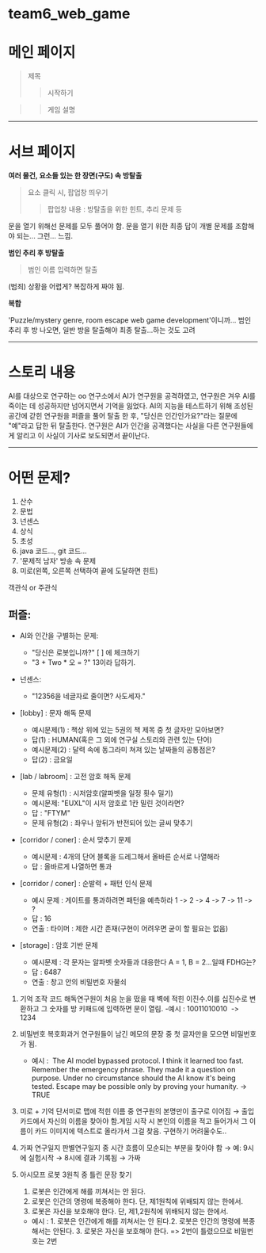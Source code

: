 # team6_web_game



# 메인 페이지

> 제목
>	> 시작하기

>	> 게임 설명

***

# 서브 페이지

**여러 물건, 요소들 있는 한 장면(구도) 속 방탈출**
> 요소 클릭 시, 팝업창 띄우기
>	> 팝업창 내용 : 방탈출을 위한 힌트, 추리 문제 등

문을 열기 위해선 문제를 모두 풀어야 함.
문을 열기 위한 최종 답이 개별 문제를 조합해야 되는... 그런... 느낌.


**범인 추리 후 방탈출**
> 범인 이름 입력하면 탈출

(범죄) 상황을 어렵게? 복잡하게 짜야 됨.


**복합**

'Puzzle/mystery genre, room escape web game development'이니까...
범인 추리 후 방 나오면, 일반 방을 탈출해야 최종 탈출...하는 것도 고려


***

# 스토리 내용

AI를 대상으로 연구하는 oo 연구소에서 AI가 연구원을 공격하였고, 연구원은 겨우 AI를 죽이는 데 성공하지만 넘어지면서 기억을 잃었다. AI의 지능을 테스트하기 위해 조성된 공간에 갇힌 연구원을 퍼즐을 풀어 탈출 한 후, "당신은 인간인가요?"라는 질문에 "예"라고 답한 뒤 탈출한다. 연구원은 AI가 인간을 공격했다는 사실을 다른 연구원들에게 알리고 이 사실이 기사로 보도되면서 끝이난다. 


***

# 어떤 문제?

1. 산수
2. 문법
3. 넌센스
4. 상식
5. 초성
6. java 코드..., git 코드...
7. '문제적 남자' 방송 속 문제
8. 미로(왼쪽, 오른쪽 선택하여 끝에 도달하면 힌트)

객관식 or 주관식

## 퍼즐:
- AI와 인간을 구별하는 문제:
    - "당신은 로봇입니까?" [ ] 에 체크하기
    - "3 + Two * 오 = ?" 13이라 답하기.
- 넌센스:
    - "12356을 네글자로 줄이면? 사도세자."

- [lobby] : 문자 해독 문제
    - 예시문제(1) : 책상 위에 있는 5권의 책 제목 중 첫 글자만 모아보면?
    - 답(1) : HUMAN(혹은 그 외에 연구실 스토리와 관련 있는 단어)
    - 예시문제(2) : 달력 속에 동그라미 쳐져 있는 날짜들의 공통점은?
    - 답(2) : 금요일

- [lab / labroom] : 고전 암호 해독 문제
    - 문제 유형(1) : 시저암호(알파벳을 일정 횟수 밀기)
     - 예시문제: "EUXL"이 시저 암호로 1칸 밀린 것이라면?
     - 답 : "FTYM"
    - 문제 유형(2) : 좌우나 앞뒤가 반전되어 있는 글씨 맞추기

- [corridor / coner] : 순서 맞추기 문제
    - 예시문제 : 4개의 단어 블록을 드레그해서 올바른 순서로 나열해라
    - 답 : 올바르게 나열하면 통과

- [corridor / coner] : 순발력 + 패턴 인식 문제
    - 예시 문제 : 게이트를 통과하려면 패턴을 예측하라
                  1 -> 2 -> 4 -> 7 -> 11 -> ?
    - 답 : 16
    - 연출 : 타이머 : 제한 시간 존재(구현이 어려우면 굳이 할 필요는 없음)

- [storage] : 암호 기반 문제
    - 예시문제 : 각 문자는 알파벳 숫자들과 대응한다 A = 1, B = 2...일때 FDHG는?
    - 답 : 6487
    - 연출 : 창고 안의 비밀번호 자물쇠
 
 
1. 기억 조작 코드 해독연구원이 처음 눈을 떴을 때 벽에 적힌 이진수.이를 십진수로 변환하고 그 숫자를 방 키패드에 입력하면 문이 열림.
     -예시 : 10011010010  ->  1234

2. 비밀번호 복호화과거 연구원들이 남긴 메모의 문장 중 첫 글자만을 모으면 비밀번호가 됨.
     - 예시 :  The AI model bypassed protocol. I think it learned too fast.
               Remember the emergency phrase. They made it a question on purpose.
               Under no circumstance should the AI know it's being tested.
               Escape may be possible only by proving your humanity.
               ->  TRUE

3. 미로 + 기억 단서미로 맵에 적힌 이름 중 연구원의 본명만이 출구로 이어짐
     → 출입카드에서 자신의 이름을 찾아야 함.게임 시작 시 본인의 이름을 적고 들어가서 그 이름이 카드 이미지에 텍스트로 올라가서 그걸 찾음. 구현하기 어려울수도..

4. 가짜 연구일지 판별연구일지 중 시간 흐름이 모순되는 부분을 찾아야 함
     → 예: 9시에 실험시작 → 8시에 결과 기록됨 → 가짜

5. 아시모프 로봇 3원칙 중 틀린 문장 찾기
     1. 로봇은 인간에게 해를 끼쳐서는 안 된다.
     2. 로봇은 인간의 명령에 복종해야 한다. 단, 제1원칙에 위배되지 않는 한에서.
     3. 로봇은 자신을 보호해야 한다. 단, 제1,2원칙에 위배되지 않는 한에서.
    - 예시 : 1. 로봇은 인간에게 해를 끼쳐서는 안 된다.2. 로봇은 인간의 명령에 복종해서는 안된다. 3. 로봇은 자신을 보호해야 한다.
            => 2번이 틀렸으므로 비밀번호는 2번

